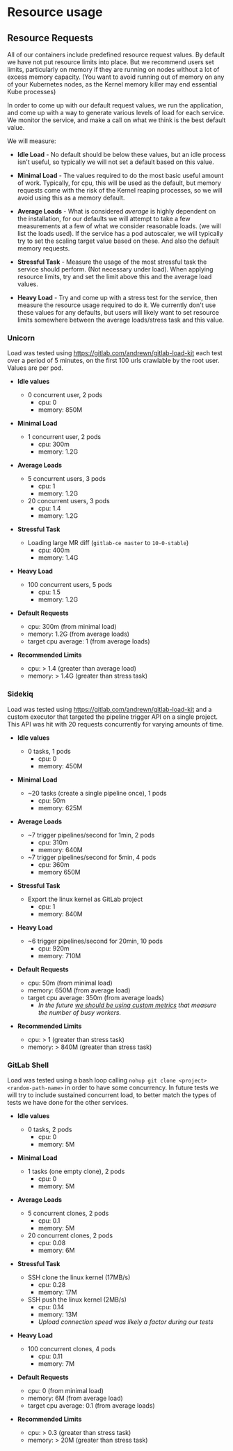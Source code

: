 # Resource usage

## Resource Requests

All of our containers include predefined resource request values. By default we
have not put resource limits into place. But we recommend users set limits, particularly
on memory if they are running on nodes without a lot of excess memory capacity.
(You want to avoid running out of memory on any of your Kubernetes nodes, as the
Kernel memory killer may end essential Kube processes)

In order to come up with our default request values, we run the application, and
come up with a way to generate various levels of load for each service. We monitor the
service, and make a call on what we think is the best default value.

We will measure:

- **Idle Load** - No default should be below these values, but an idle process
  isn't useful, so typically we will not set a default based on this value.

- **Minimal Load** - The values required to do the most basic useful amount of work.
  Typically, for cpu, this will be used as the default, but memory requests come with
  the risk of the Kernel reaping processes, so we will avoid using this as a memory default.

- **Average Loads** - What is considered *average* is highly dependent on the installation,
  for our defaults we will attempt to take a few measurements at a few of what we
  consider reasonable loads. (we will list the loads used). If the service has a pod
  autoscaler, we will typically try to set the scaling target value based on these.
  And also the default memory requests.

- **Stressful Task** - Measure the usage of the most stressful task the service
  should perform. (Not necessary under load). When applying resource limits, try and
  set the limit above this and the average load values.

- **Heavy Load** - Try and come up with a stress test for the service, then measure
  the resource usage required to do it. We currently don't use these values for any
  defaults, but users will likely want to set resource limits somewhere between the
  average loads/stress task and this value.

### Unicorn

Load was tested using <https://gitlab.com/andrewn/gitlab-load-kit> each test over
a period of 5 minutes, on the first 100 urls crawlable by the root user. Values
are per pod.

- **Idle values**
  - 0 concurrent user, 2 pods
    - cpu: 0
    - memory: 850M

- **Minimal Load**
  - 1 concurrent user, 2 pods
    - cpu: 300m
    - memory: 1.2G

- **Average Loads**
  - 5 concurrent users, 3 pods
    - cpu: 1
    - memory: 1.2G
  - 20 concurrent users, 3 pods
    - cpu: 1.4
    - memory: 1.2G

- **Stressful Task**
  - Loading large MR diff (`gitlab-ce master` to `10-0-stable`)
    - cpu: 400m
    - memory: 1.4G

- **Heavy Load**
  - 100 concurrent users, 5 pods
    - cpu: 1.5
    - memory: 1.2G

- **Default Requests**
  - cpu: 300m (from minimal load)
  - memory: 1.2G (from average loads)
  - target cpu average: 1 (from average loads)

- **Recommended Limits**
  - cpu: > 1.4 (greater than average load)
  - memory: > 1.4G (greater than stress task)

### Sidekiq

Load was tested using <https://gitlab.com/andrewn/gitlab-load-kit> and a custom executor that targeted the pipeline trigger API on a single project. This API was hit with 20 requests concurrently for varying amounts of time.

- **Idle values**
  - 0 tasks, 1 pods
    - cpu: 0
    - memory: 450M

- **Minimal Load**
  - ~20 tasks (create a single pipeline once), 1 pods
    - cpu: 50m
    - memory: 625M

- **Average Loads**
  - ~7 trigger pipelines/second for 1min, 2 pods
    - cpu: 310m
    - memory: 640M
  - ~7 trigger pipelines/second for 5min, 4 pods
    - cpu: 360m
    - memory 650M

- **Stressful Task**
  - Export the linux kernel as GitLab project
    - cpu: 1
    - memory: 840M

- **Heavy Load**
  - ~6 trigger pipelines/second for 20min, 10 pods
    - cpu: 920m
    - memory: 710M

- **Default Requests**
  - cpu: 50m (from minimal load)
  - memory: 650M (from average load)
  - target cpu average: 350m (from average loads)
    - *In the future [we should be using custom metrics](https://gitlab.com/gitlab-org/charts/gitlab/issues/1008) that measure the number of busy workers.*

- **Recommended Limits**
  - cpu: > 1 (greater than stress task)
  - memory: > 840M (greater than stress task)

### GitLab Shell

Load was tested using a bash loop calling  `nohup git clone <project> <random-path-name>` in order to have some concurrency.
In future tests we will try to include sustained concurrent load, to better match the types of tests we have done for the other services.

- **Idle values**
  - 0 tasks, 2 pods
    - cpu: 0
    - memory: 5M

- **Minimal Load**
  - 1 tasks (one empty clone), 2 pods
    - cpu: 0
    - memory: 5M

- **Average Loads**
  - 5 concurrent clones, 2 pods
    - cpu: 0.1
    - memory: 5M
  - 20 concurrent clones, 2 pods
    - cpu: 0.08
    - memory: 6M

- **Stressful Task**
  - SSH clone the linux kernel (17MB/s)
    - cpu: 0.28
    - memory: 17M
  - SSH push the linux kernel (2MB/s)
    - cpu: 0.14
    - memory: 13M
    - *Upload connection speed was likely a factor during our tests*

- **Heavy Load**
  - 100 concurrent clones, 4 pods
    - cpu: 0.11
    - memory: 7M

- **Default Requests**
  - cpu: 0 (from minimal load)
  - memory: 6M (from average load)
  - target cpu average: 0.1 (from average loads)

- **Recommended Limits**
  - cpu: > 0.3 (greater than stress task)
  - memory: > 20M (greater than stress task)
